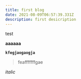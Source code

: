 ```yaml
---
title: first blog
date: 2021-08-09T06:57:39.331Z
description: first desicription
---
```

test

**aaaaaa**

**`kfegjaogaogja`**

> feafffffffgae

*italic*